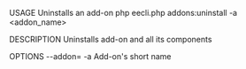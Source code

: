 USAGE
    Uninstalls an add-on php eecli.php addons:uninstall -a <addon_name>

DESCRIPTION
    Uninstalls add-on and all its components

OPTIONS
    --addon=<value>
    -a <value>
        Add-on's short name


